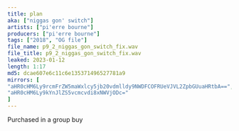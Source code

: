 ```yaml
---
title: plan
aka: ["niggas gon' switch"]
artists: ["pi'erre bourne"]
producers: ["pi'erre bourne"]
tags: ["2018", "OG file"]
file_name: p9_2_niggas_gon_switch_fix.wav
file_title: p9_2_niggas_gon_switch_fix.wav
leaked: 2023-01-12
length: 1:17
md5: dcae607e6c11c6e135371496527781a9
mirrors: [
"aHR0cHM6Ly9rcmFrZW5maWxlcy5jb20vdmlldy9NWDFCOFRUeVJVL2ZpbGUuaHRtbA==",
"aHR0cHM6Ly9kYnJlZS5vcmcvdi8xNWVjODc="
]
---
```

Purchased in a group buy
